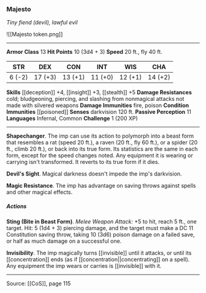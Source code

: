 ### Majesto
_Tiny fiend (devil), lawful evil_

![[Majesto token.png]]


---

**Armor Class** 13
**Hit Points** 10 (3d4 + 3)
**Speed** 20 ft., fly 40 ft.

| STR     | DEX     | CON     | INT     | WIS     | CHA     |
|---------|---------|---------|---------|---------|---------|
| 6 (-2) | 17 (+3) | 13 (+1) | 11 (+0) | 12 (+1) | 14 (+2) |

**Skills** [[deception]] +4, [[insight]] +3, [[stealth]] +5
**Damage Resistances** cold; bludgeoning, piercing, and slashing from nonmagical attacks not made with silvered weapons
**Damage Immunities** fire, poison
**Condition Immunities** [[poisoned]]
**Senses** darkvision 120 ft.
**Passive Perception** 11
**Languages** Infernal, Common
**Challenge** 1 (200 XP)

---

**Shapechanger**. The imp can use its action to polymorph into a beast form that resembles a rat (speed 20 ft.), a raven (20 ft., fly 60 ft.), or a spider (20 ft., climb 20 ft.), or back into its true form. Its statistics are the same in each form, except for the speed changes noted. Any equipment it is wearing or carrying isn't transformed. It reverts to its true form if it dies.

**Devil's Sight**. Magical darkness doesn't impede the imp's darkvision.

**Magic Resistance**. The imp has advantage on saving throws against spells and other magical effects.

##### Actions
**Sting (Bite in Beast Form)**. _Melee Weapon Attack:_ +5 to hit, reach 5 ft., one target. Hit: 5 (1d4 + 3) piercing damage, and the target must make a DC 11 Constitution saving throw, taking 10 (3d6) poison damage on a failed save, or half as much damage on a successful one.

**Invisibility**. The imp magically turns [[invisible]] until it attacks, or until its [[concentration]] ends (as if [[concentration||concentrating]] on a spell). Any equipment the imp wears or carries is [[invisible]] with it.


---

Source: [[CoS]], page 115